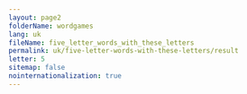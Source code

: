 ```yaml
---
layout: page2
folderName: wordgames
lang: uk
fileName: five_letter_words_with_these_letters
permalink: uk/five-letter-words-with-these-letters/result
letter: 5
sitemap: false
nointernationalization: true   
---
```

